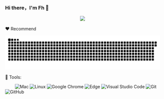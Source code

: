 ### Hi there，I'm Fh 👋

<div align="center"><img src="https://cdn.jsdelivr.net/gh/sun0225SUN/photos/images/202110311924844.png" /></div>

:heart: Recommend

![img](./profile-snake-contrib/github-contribution-grid-snake.svg)

🧰 Tools:

&emsp;&emsp;
![Mac](https://img.shields.io/badge/Mac-0078D6?style=flat-square&logo=Macos&logoColor=white)
![Linux](https://img.shields.io/badge/Linux-FCC624?style=style=flat-square&logo=linux&logoColor=black)
![Google Chrome](https://img.shields.io/badge/Chrome-4285F4?style=flat-square&logo=GoogleChrome&logoColor=white)
![Edge](https://img.shields.io/badge/Edge-0078D7?style=flat-square&logo=Microsoft-edge&logoColor=white)
![Visual Studio Code](https://img.shields.io/badge/-Visual%20Studio%20Code-007ACC?style=flat-square&logo=Visual%20Studio%20Code&logoColor=fff)
![Git](https://img.shields.io/badge/-Git-FCC624?style=flat-square&logo=git)
![GitHub](https://img.shields.io/badge/-GitHub-pink?style=flat-square&logo=github)
